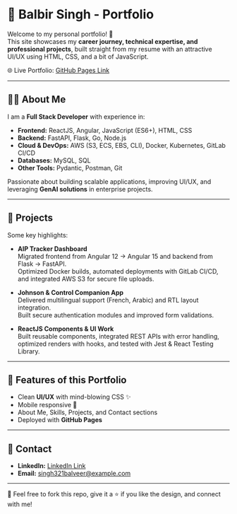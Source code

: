 # 🌟 Balbir Singh - Portfolio

Welcome to my personal portfolio! 🚀  
This site showcases my **career journey, technical expertise, and professional projects**, built straight from my resume with an attractive UI/UX using HTML, CSS, and a bit of JavaScript.

🌐 Live Portfolio: [GitHub Pages Link]([https://<your-username>.github.io/<repo-name>/](https://balbirsingh08.github.io/balbir-singh-portfolio/))

---

## 👨‍💻 About Me
I am a **Full Stack Developer** with experience in:
- **Frontend:** ReactJS, Angular, JavaScript (ES6+), HTML, CSS
- **Backend:** FastAPI, Flask, Go, Node.js
- **Cloud & DevOps:** AWS (S3, ECS, EBS, CLI), Docker, Kubernetes, GitLab CI/CD
- **Databases:** MySQL, SQL
- **Other Tools:** Pydantic, Postman, Git

Passionate about building scalable applications, improving UI/UX, and leveraging **GenAI solutions** in enterprise projects.

---

## 📂 Projects
Some key highlights:
- **AIP Tracker Dashboard**  
  Migrated frontend from Angular 12 → Angular 15 and backend from Flask → FastAPI.  
  Optimized Docker builds, automated deployments with GitLab CI/CD, and integrated AWS S3 for secure file uploads.

- **Johnson & Control Companion App**  
  Delivered multilingual support (French, Arabic) and RTL layout integration.  
  Built secure authentication modules and improved form validations.

- **ReactJS Components & UI Work**  
  Built reusable components, integrated REST APIs with error handling, optimized renders with hooks, and tested with Jest & React Testing Library.

---

## 🚀 Features of this Portfolio
- Clean **UI/UX** with mind-blowing CSS ✨
- Mobile responsive 📱
- About Me, Skills, Projects, and Contact sections
- Deployed with **GitHub Pages**

---

## 📧 Contact
- **LinkedIn:** [LinkedIn Link]([https://www.linkedin.com/in/your-profile/](https://www.linkedin.com/in/balbir-singh-52446a191/))
- **Email:** singh321balveer@example.com

---

🔗 Feel free to fork this repo, give it a ⭐ if you like the design, and connect with me!
